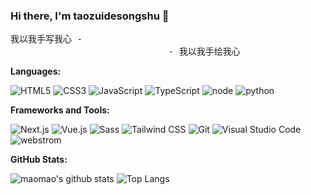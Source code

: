### Hi there, I'm taozuidesongshu 👋

<pre>
我以我手写我心 -
                              - 我以我手绘我心
</pre>

**Languages:**

![HTML5](https://img.shields.io/badge/HTML5-E34F26?logo=HTML5&logoColor=fff)
![CSS3](https://img.shields.io/badge/CSS3-1572B6?logo=CSS3&logoColor=fff)
![JavaScript](https://img.shields.io/badge/JavaScript-F7DF1E?logo=JavaScript&logoColor=333)
![TypeScript](https://img.shields.io/badge/TypeScript-3178C6?logo=TypeScript&logoColor=fff)
![node](https://img.shields.io/badge/node-4178C6?logo=TypeScript&logoColor=fff)
![python](https://img.shields.io/badge/python-3128C6?logo=TypeScript&logoColor=fff)

**Frameworks and Tools:**


![Next.js](https://img.shields.io/badge/Next.js-000000?logo=Next.js&logoColor=fff)
![Vue.js](https://img.shields.io/badge/Vue.js-4FC08D?logo=Vue.js&logoColor=fff)
![Sass](https://img.shields.io/badge/Sass-CC6699?logo=Sass&logoColor=fff)
![Tailwind CSS](https://img.shields.io/badge/Tailwind%20CSS-06B6D4?logo=TailwindCSS&logoColor=fff)
![Git](https://img.shields.io/badge/Git-F05032?logo=Git&logoColor=fff)
![Visual Studio Code](https://img.shields.io/badge/VS%20CODE-007ACC?logo=VisualStudioCode&logoColor=fff)
![webstrom](https://img.shields.io/badge/webstrom-007ACC?logo=VisualStudioCode&logoColor=fff)

**GitHub Stats:**

![maomao's github stats](https://github-readme-stats.vercel.app/api?username=taozuidesongshu&show_icons=true&hide_title=true&count_private=true)
![Top Langs](https://github-readme-stats.vercel.app/api/top-langs/?username=taozuidesongshu&layout=compact)
